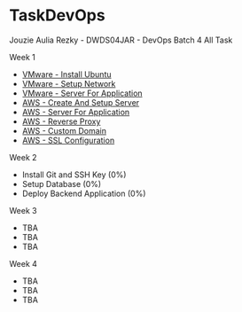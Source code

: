 # TaskDevOps
Jouzie Aulia Rezky - DWDS04JAR - DevOps Batch 4 All Task

Week 1
- [VMware - Install Ubuntu](https://github.com/aureezzhenx/TaskDevOps/blob/main/Week%201/README.md#--vmware---install-ubuntu)
- [VMware - Setup Network](https://github.com/aureezzhenx/TaskDevOps/blob/main/Week%201/README.md#vmware---setup-network)
- [VMware - Server For Application](https://github.com/aureezzhenx/TaskDevOps/blob/main/Week%201/README.md#vmware---install-application)
- [AWS - Create And Setup Server](https://github.com/aureezzhenx/TaskDevOps/blob/main/Week%201/README.md#aws---create-and-setup-server)
- [AWS - Server For Application](https://github.com/aureezzhenx/TaskDevOps/blob/main/Week%201/README.md#aws---server-for-application)
- [AWS - Reverse Proxy](https://github.com/aureezzhenx/TaskDevOps/blob/main/Week%201/README.md#aws---reverse-proxy)
- [AWS - Custom Domain](https://github.com/aureezzhenx/TaskDevOps/blob/main/Week%201/README.md#aws---custom-domain)
- [AWS - SSL Configuration](https://github.com/aureezzhenx/TaskDevOps/blob/main/Week%201/README.md#aws---ssl-configuration)

Week 2
- Install Git and SSH Key (0%)
- Setup Database (0%)
- Deploy Backend Application (0%)

Week 3
- TBA
- TBA
- TBA

Week 4
- TBA
- TBA
- TBA

